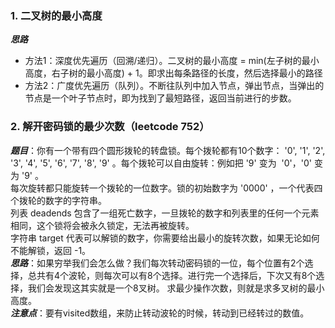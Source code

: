 ### 1. 二叉树的最小高度
***思路***
- 方法1：深度优先遍历（回溯/递归）。二叉树的最小高度 = min(左子树的最小高度，右子树的最小高度) + 1。即求出每条路径的长度，然后选择最小的路径
- 方法2：广度优先遍历（队列）。不断往队列中加入节点，弹出节点，当弹出的节点是一个叶子节点时，即为找到了最短路径，返回当前进行的步数。

### 2. 解开密码锁的最少次数（leetcode 752）
***题目***：你有一个带有四个圆形拨轮的转盘锁。每个拨轮都有10个数字： '0', '1', '2', '3', '4', '5', '6', '7', '8', '9' 。每个拨轮可以自由旋转：例如把 '9' 变为  '0'，'0' 变为 '9' 。   
每次旋转都只能旋转一个拨轮的一位数字。锁的初始数字为 '0000' ，一个代表四个拨轮的数字的字符串。  
列表 deadends 包含了一组死亡数字，一旦拨轮的数字和列表里的任何一个元素相同，这个锁将会被永久锁定，无法再被旋转。  
字符串 target 代表可以解锁的数字，你需要给出最小的旋转次数，如果无论如何不能解锁，返回 -1。  
***思路***：如果穷举我们会怎么做？我们每次转动密码锁的一位，每个位置有2个选择，总共有4个波轮，则每次可以有8个选择。进行完一个选择后，下次又有8个选择，我们会发现这其实就是一个8叉树。
求最少操作次数，则就是求多叉树的最小高度。  
***注意点***：要有visited数组，来防止转动波轮的时候，转动到已经转过的数值。

